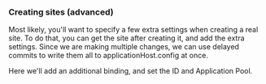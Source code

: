 ### Creating sites (advanced)

Most likely, you'll want to specify a few extra settings when creating a real site. To do that, you can get the site after creating it, and add the extra settings. Since we are making multiple changes, we can use delayed commits to write them all to applicationHost.config at once.

Here we'll add an additional binding, and set the ID and Application Pool.
